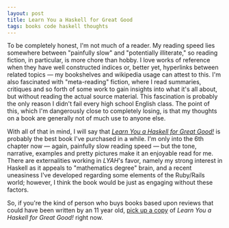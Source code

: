 ```yaml
---
layout: post
title: Learn You a Haskell for Great Good
tags: books code haskell thoughts
---
```

To be completely honest, I'm not much of a reader.  My reading speed lies
somewhere between "painfully slow" and "potentially illiterate," so reading
fiction, in particular, is more chore than hobby.  I love works of reference
when they have well constructed indices or, better yet, hyperlinks
between related topics &mdash; my bookshelves and wikipedia usage can
attest to this.  I'm also fascinated with "meta-reading" fiction, where I read
summaries, critiques and so forth of some work to gain insights into what
it's all about, but without reading the actual source material.  This
fascination is probably the only reason I didn't fail every high school
English class.  The point of this, which I'm dangerously close to completely
losing, is that my thoughts on a book are generally not of much use to anyone
else.

With all of that in mind, I will say that
*[Learn You a Haskell for Great Good!](http://learnyouahaskell.com/)* is
probably the best book I've purchased in a while.  I'm only into the 6th
chapter now &mdash; again, painfully slow reading speed &mdash; but the
tone, narrative, examples and pretty pictures make it an enjoyable read for
me.  There are externalities working in *LYAH*'s favor, namely my strong
interest in Haskell as it appeals to "mathematics degree" brain, and a recent
uneasiness I've developed regarding some elements of the Ruby/Rails world;
however, I think the book would be just as engaging without these factors.

So, if you're the kind of person who buys books based upon reviews that
could have been written by an 11 year old, [pick up a copy](http://nostarch.com/lyah.htm)
of *Learn You a Haskell for Great Good!* right now.
